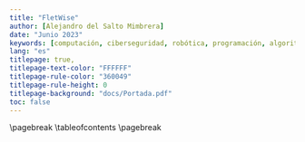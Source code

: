 ```yaml
---
title: "FletWise"
author: [Alejandro del Salto Mimbrera]
date: "Junio 2023"
keywords: [computación, ciberseguridad, robótica, programación, algoritmo, hacking]
lang: "es"
titlepage: true,
titlepage-text-color: "FFFFFF"
titlepage-rule-color: "360049"
titlepage-rule-height: 0
titlepage-background: "docs/Portada.pdf"
toc: false
---
```


\pagebreak
\tableofcontents
\pagebreak
